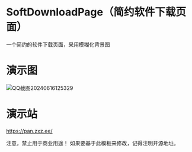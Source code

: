 # SoftDownloadPage（简约软件下载页面）
一个简约的软件下载页面，采用模糊化背景图

# 演示图
![QQ截图20240616125329](https://github.com/xiaoyanu/SoftDownloadPage/assets/61397705/52fe6158-a049-408b-a428-fd6765a89534)

# 演示站
https://pan.zxz.ee/

注意，禁止用于商业用途！
如果要基于此模板来修改，记得注明开源地址。
